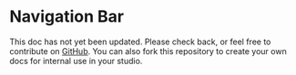 # Navigation Bar

This doc has not yet been updated. Please check back, or feel free to contribute on [GitHub](https://github.com/REV23Docs/rev23-desktop-docs). You can also fork this repository to create your own docs for internal use in your studio.